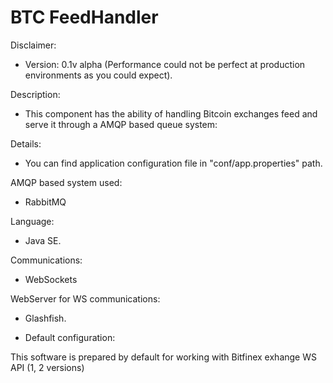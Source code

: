 # BTC FeedHandler

Disclaimer:

- Version: 0.1v alpha (Performance could not be perfect at production environments as you could expect).

Description:

- This component has the ability of handling Bitcoin exchanges feed and serve it through a AMQP based queue system:

Details:

- You can find application configuration file in "conf/app.properties" path. 


AMQP based system used:

- RabbitMQ

Language:

- Java SE.

Communications:

- WebSockets

WebServer for WS communications:

- Glashfish.

- Default configuration:

This software is prepared by default for working with Bitfinex exhange WS API (1, 2 versions)
